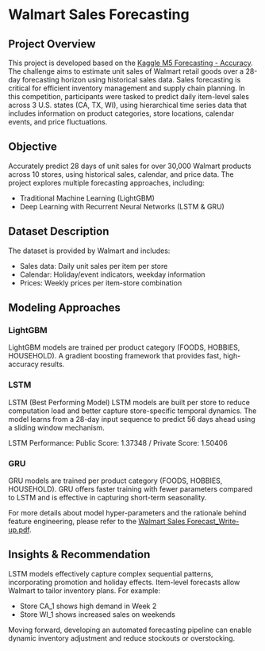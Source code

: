 # Walmart Sales Forecasting

## Project Overview
This project is developed based on the [Kaggle M5 Forecasting - Accuracy](https://www.kaggle.com/competitions/m5-forecasting-accuracy). The challenge aims to estimate unit sales of Walmart retail goods over a 28-day forecasting horizon using historical sales data.
Sales forecasting is critical for efficient inventory management and supply chain planning. In this competition, participants were tasked to predict daily item-level sales across 3 U.S. states (CA, TX, WI), using hierarchical time series data that includes information on product categories, store locations, calendar events, and price fluctuations.

## Objective
Accurately predict 28 days of unit sales for over 30,000 Walmart products across 10 stores, using historical sales, calendar, and price data.
The project explores multiple forecasting approaches, including:
- Traditional Machine Learning (LightGBM)
- Deep Learning with Recurrent Neural Networks (LSTM & GRU)

## Dataset Description
The dataset is provided by Walmart and includes:
- Sales data: Daily unit sales per item per store
- Calendar: Holiday/event indicators, weekday information
- Prices: Weekly prices per item-store combination

## Modeling Approaches
###  LightGBM
LightGBM models are trained per product category (FOODS, HOBBIES, HOUSEHOLD). A gradient boosting framework that provides fast, high-accuracy results. 

### LSTM
LSTM (Best Performing Model)
LSTM models are built per store to reduce computation load and better capture store-specific temporal dynamics. The model learns from a 28-day input sequence to predict 56 days ahead using a sliding window mechanism.

LSTM Performance: Public Score: 1.37348 / Private Score: 1.50406

### GRU
GRU models are trained per product category (FOODS, HOBBIES, HOUSEHOLD). GRU offers faster training with fewer parameters compared to LSTM and is effective in capturing short-term seasonality.

For more details about model hyper-parameters and the rationale behind feature engineering, please refer to the [Walmart Sales Forecast_Write-up.pdf](https://github.com/yachinhsu2963/Walmart_sales_forecasting/blob/main/Walmart%20Sales%20Forecast_Write-up.pdf).

## Insights & Recommendation
LSTM models effectively capture complex sequential patterns, incorporating promotion and holiday effects.
Item-level forecasts allow Walmart to tailor inventory plans. For example:
- Store CA_1 shows high demand in Week 2
- Store WI_1 shows increased sales on weekends

Moving forward, developing an automated forecasting pipeline can enable dynamic inventory adjustment and reduce stockouts or overstocking.
